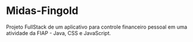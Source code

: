# Midas-Fingold
Projeto FullStack de um aplicativo para controle financeiro pessoal em uma atividade da FIAP - Java, CSS e JavaScript.
